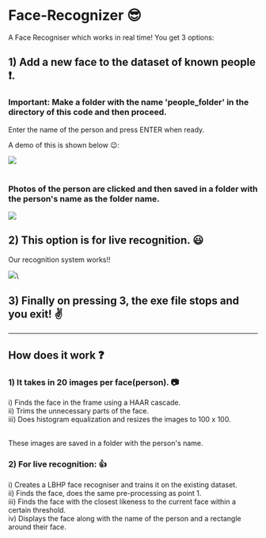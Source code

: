 # Face-Recognizer :sunglasses:
A Face Recogniser which works in real time!
You get 3 options:

## 1) Add a new face to the dataset of known people :heavy_exclamation_mark:.
  
 ### Important: Make a folder with the name 'people_folder' in the directory of this code and then proceed.
 Enter the name of the person and press ENTER when ready.
  
  
 A demo of this is shown below :wink::
  
  
  
 ![](https://github.com/junior08/Face-Recognizer/blob/master/add_face.gif) <br /><br />



 
 ### Photos of the person are clicked and then saved in a folder with the person's name as the folder name.
  
  
  ![](https://github.com/junior08/Face-Recognizer/blob/master/added_faces.png)
  
  



## 2)  This option is for live recognition. :smiley:


   Our recognition system works!!
    
    
  ![](https://github.com/junior08/Face-Recognizer/blob/master/live.gif)\\
    
    


## 3) Finally on pressing 3, the exe file stops and you exit!  :v:

  
  


_______________________________________________________________________________________________________________________________________



## How does it work :question:

### 1) It takes in 20 images per face(person). :camera:
  
   i) Finds the face in the frame using a HAAR cascade. <br />
  ii) Trims the unnecessary parts of the face. <br />
 iii) Does histogram equalization and resizes the images to 100 x 100. <br /><br />
 
 These images are saved in a folder with the person's name.
 
 
 
 ### 2) For live recognition: :+1:
 
   i) Creates a LBHP face recogniser and trains it on the existing dataset. <br />
   ii) Finds the face, does the same pre-processing as point 1. <br />
  iii) Finds the face with the closest likeness to the current face within a certain threshold. <br />
   iv) Displays the face along with the name of the person and a rectangle around their face.
